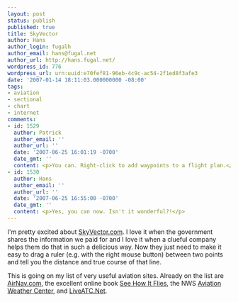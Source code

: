 ```yaml
---
layout: post
status: publish
published: true
title: SkyVector
author: Hans
author_login: fugalh
author_email: hans@fugal.net
author_url: http://hans.fugal.net/
wordpress_id: 776
wordpress_url: urn:uuid:e70fef81-96eb-4c9c-ac54-2f1ed8f3afe3
date: '2007-01-14 18:11:03.000000000 -08:00'
tags:
- aviation
- sectional
- chart
- internet
comments:
- id: 1529
  author: Patrick
  author_email: ''
  author_url: ''
  date: '2007-06-25 16:01:19 -0700'
  date_gmt: ''
  content: <p>You can. Right-click to add waypoints to a flight plan.</p>
- id: 1530
  author: Hans
  author_email: ''
  author_url: ''
  date: '2007-06-25 16:55:00 -0700'
  date_gmt: ''
  content: <p>Yes, you can now. Isn't it wonderful?!</p>
---
```

<p>I'm pretty excited about <a href="http://skyvector.com/">SkyVector.com</a>. I love it when the government shares the information we paid for and I love it when a clueful company helps them do that in such a delicious way. Now they just need to make it easy to drag a ruler (e.g. with the right mouse button) between two points and tell you the distance and true course of that line.</p>

<p>This is going on my list of very useful aviation sites. Already on the list are <a href="http://airnav.com">AirNav.com</a>, the excellent online book <a href="http://www.av8n.com/how/">See How It Flies</a>, the NWS <a href="http://www.aviationweather.noaa.gov/">Aviation Weather Center</a>, and <a href="http://www.liveatc.net/">LiveATC.Net</a>.</p>
